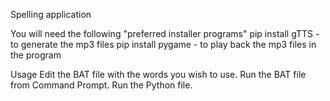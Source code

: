 Spelling application

You will need the following "preferred installer programs"
pip install gTTS - to generate the mp3 files
pip install pygame - to play back the mp3 files in the program

Usage
Edit the BAT file with the words you wish to use.
Run the BAT file from Command Prompt.
Run the Python file.